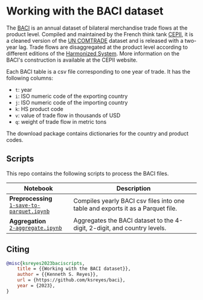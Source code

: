 # Working with the BACI dataset

The [BACI](http://www.cepii.fr/CEPII/en/bdd_modele/bdd_modele_item.asp?id=37) is an annual dataset of bilateral merchandise trade flows at the product level. Compiled and maintained by the French think tank [CEPII](http://www.cepii.fr/CEPII/en/cepii/cepii.asp), it is a cleaned version of the [UN COMTRADE](https://comtradeplus.un.org/) dataset and is released with a two-year lag. Trade flows are disaggregated at the product level according to different editions of the [Harmonized System](https://www.wcoomd.org/en/topics/nomenclature/overview.aspx). More information on the BACI's construction is available at the CEPII website.

Each BACI table is a csv file corresponding to one year of trade. It has the following columns:

- `t`: year
- `i`: ISO numeric code of the exporting country
- `j`: ISO numeric code of the importing country
- `k`: HS product code
- `v`: value of trade flow in thousands of USD
- `q`: weight of trade flow in metric tons

The download package contains dictionaries for the country and product codes. 

## Scripts

This repo contains the following scripts to process the BACI files. 

| Notebook | Description |
| -------- | ----------- |
| **Preprocessing**<br>[`1-save-to-parquet.ipynb`](1-save-to-parquet.ipynb)| Compiles yearly BACI csv files into one table and exports it as a Parquet file. |
| **Aggregation**<br>[`2-aggregate.ipynb`](2-aggregate.ipynb) | Aggregates the BACI dataset to the 4-digit, 2-digit, and country levels. |

## Citing

```bibtex
@misc{ksreyes2023baciscripts,
    title = {{Working with the BACI dataset}},
    author = {{Kenneth S. Reyes}},
    url = {https://github.com/ksreyes/baci},
    year = {2023},
}
```